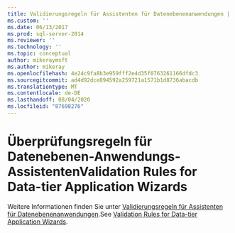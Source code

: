 ```yaml
---
title: Validierungsregeln für Assistenten für Datenebenenanwendungen | Microsoft-Dokumentation
ms.custom: ''
ms.date: 06/13/2017
ms.prod: sql-server-2014
ms.reviewer: ''
ms.technology: ''
ms.topic: conceptual
author: mikeraymsft
ms.author: mikeray
ms.openlocfilehash: 4e24c9fa8b3e959fff2e4d35f0763261166dfdc3
ms.sourcegitcommit: ad4d92dce894592a259721a1571b1d8736abacdb
ms.translationtype: MT
ms.contentlocale: de-DE
ms.lasthandoff: 08/04/2020
ms.locfileid: "87698276"
---
```

# <a name="validation-rules-for-data-tier-application-wizards"></a><span data-ttu-id="7577e-102">Überprüfungsregeln für Datenebenen-Anwendungs-Assistenten</span><span class="sxs-lookup"><span data-stu-id="7577e-102">Validation Rules for Data-tier Application Wizards</span></span>
<span data-ttu-id="7577e-103">Weitere Informationen finden Sie unter [Validierungsregeln für Assistenten für Datenebenenanwendungen](../../database-engine/validation-rules-for-data-tier-application-wizards.md).</span><span class="sxs-lookup"><span data-stu-id="7577e-103">See [Validation Rules for Data-tier Application Wizards](../../database-engine/validation-rules-for-data-tier-application-wizards.md).</span></span>
